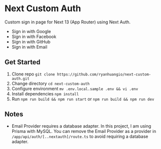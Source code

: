 # Next Custom Auth

Custom sign in page for Next 13 (App Router) using Next Auth.

- Sign in with Google
- Sign in with Facebook
- Sign in with GitHub
- Sign in with Email

## Get Started

1. Clone repo `git clone https://github.com/ryanhuangio/next-custom-auth.git`
2. Change directory `cd next-custom-auth`
3. Configure environment `mv .env.local.sample .env && vi .env`
4. Install dependencies `npm install`
5. Run `npm run build && npm run start` or `npm run build && npm run dev`

## Notes

- Email Provider requires a database adapter. In this project, I am using Prisma with MySQL. You can remove the Email Provider as a provider in `/app/api/auth/[..nextauth]/route.ts` to avoid requiring a database adapter.

